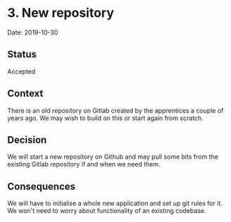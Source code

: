 # 3. New repository

Date: 2019-10-30

## Status

Accepted

## Context

There is an old repository on Gitlab created by the apprentices a couple of years ago. We may wish to build on this or start again from scratch.

## Decision

We will start a new repository on Github and may pull some bits from the existing Gitlab repository if and when we need them.

## Consequences

We will have to initialise a whole new application and set up git rules for it. We won't need to worry about functionality of an existing codebase.
